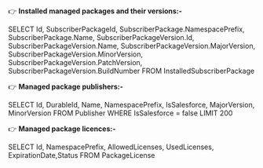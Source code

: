 👉 **Installed managed packages and their versions:-**

SELECT Id, SubscriberPackageId, SubscriberPackage.NamespacePrefix, SubscriberPackage.Name, SubscriberPackageVersion.Id, SubscriberPackageVersion.Name, SubscriberPackageVersion.MajorVersion, SubscriberPackageVersion.MinorVersion, SubscriberPackageVersion.PatchVersion, SubscriberPackageVersion.BuildNumber FROM InstalledSubscriberPackage

👉 **Managed package publishers:-**

SELECT Id, DurableId, Name, NamespacePrefix, IsSalesforce, MajorVersion, MinorVersion FROM Publisher WHERE IsSalesforce = false LIMIT 200

👉 **Managed package licences:-**

SELECT Id, NamespacePrefix, AllowedLicenses, UsedLicenses, ExpirationDate,Status FROM PackageLicense
